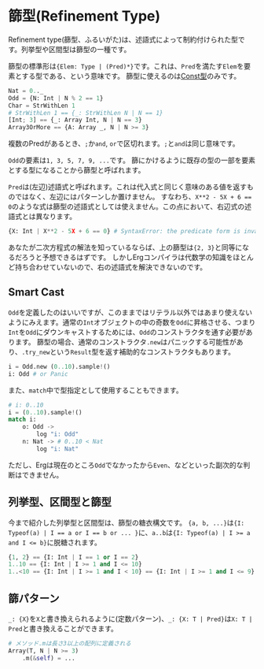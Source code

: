 # 篩型(Refinement Type)


Refinement type(篩型、ふるいがた)は、述語式によって制約付けられた型です。列挙型や区間型は篩型の一種です。

篩型の標準形は`{Elem: Type | (Pred)*}`です。これは、`Pred`を満たす`Elem`を要素とする型である、という意味です。
篩型に使えるのは[Const型](./advanced/const.md)のみです。

```python
Nat = 0.._
Odd = {N: Int | N % 2 == 1}
Char = StrWithLen 1
# StrWithLen 1 == {_: StrWithLen N | N == 1}
[Int; 3] == {_: Array Int, N | N == 3}
Array3OrMore == {A: Array _, N | N >= 3}
```

複数のPredがあるとき、`;`か`and`, `or`で区切れます。`;`と`and`は同じ意味です。

`Odd`の要素は`1, 3, 5, 7, 9, ...`です。
篩にかけるように既存の型の一部を要素とする型になることから篩型と呼ばれます。

`Pred`は(左辺)述語式と呼ばれます。これは代入式と同じく意味のある値を返すものではなく、左辺にはパターンしか置けません。
すなわち、`X**2 - 5X + 6 == 0`のような式は篩型の述語式としては使えません。この点において、右辺式の述語式とは異なります。

```python
{X: Int | X**2 - 5X + 6 == 0} # SyntaxError: the predicate form is invalid. Only names can be on the left-hand side
```

あなたが二次方程式の解法を知っているならば、上の篩型は`{2, 3}`と同等になるだろうと予想できるはずです。
しかしErgコンパイラは代数学の知識をほとんど持ち合わせていないので、右の述語式を解決できないのです。

## Smart Cast

`Odd`を定義したのはいいですが、このままではリテラル以外ではあまり使えないようにみえます。通常の`Int`オブジェクトの中の奇数を`Odd`に昇格させる、つまり`Int`を`Odd`にダウンキャストするためには、`Odd`のコンストラクタを通す必要があります。
篩型の場合、通常のコンストラクタ`.new`はパニックする可能性があり、`.try_new`という`Result`型を返す補助的なコンストラクタもあります。

```python
i = Odd.new (0..10).sample!()
i: Odd # or Panic
```

また、`match`中で型指定として使用することもできます。

```python
# i: 0..10
i = (0..10).sample!()
match i:
    o: Odd ->
        log "i: Odd"
    n: Nat -> # 0..10 < Nat
        log "i: Nat"
```

ただし、Ergは現在のところ`Odd`でなかったから`Even`、などといった副次的な判断はできません。

## 列挙型、区間型と篩型

今まで紹介した列挙型と区間型は、篩型の糖衣構文です。
`{a, b, ...}`は`{I: Typeof(a) | I == a or I == b or ... }`に、`a..b`は`{I: Typeof(a) | I >= a and I <= b}`に脱糖されます。

```python
{1, 2} == {I: Int | I == 1 or I == 2}
1..10 == {I: Int | I >= 1 and I <= 10}
1..<10 == {I: Int | I >= 1 and I < 10} == {I: Int | I >= 1 and I <= 9}
```

## 篩パターン

`_: {X}`を`X`と書き換えられるように(定数パターン)、`_: {X: T | Pred}`は`X: T | Pred`と書き換えることができます。

```python
# メソッド.mは長さ3以上の配列に定義される
Array(T, N | N >= 3)
    .m(&self) = ...
```
